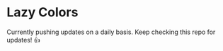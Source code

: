 # Lazy Colors

Currently pushing updates on a daily basis. Keep checking this repo for updates! :+1:
